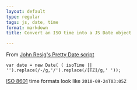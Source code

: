 ```yaml
---
layout: default
type: regular
tags: js, date, time
format: markdown
title: Convert an ISO time into a JS Date object

---
```

From [John Resig's Pretty Date script](http://ejohn.org/blog/javascript-pretty-date/)

    var date = new Date( ( isoTime || '').replace(/-/g,'/').replace(/[TZ]/g,' '));

[ISO 8601](http://en.wikipedia.org/wiki/ISO_8601) time formats look like `2010-09-24T03:05Z`